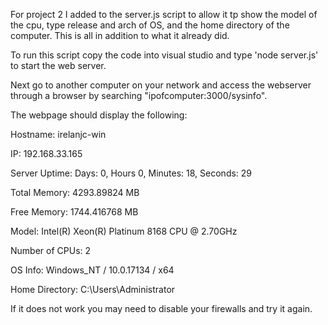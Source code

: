 For project 2 I added to the server.js script to allow it tp show the model of the cpu, type release and arch of OS, and the home directory of the computer. This is all in addition to what it already did.

To run this script copy the code into visual studio and type 'node server.js' to start the web server.

Next go to another computer on your network and access the webserver through a browser by searching "ipofcomputer:3000/sysinfo".

The webpage should display the following:

Hostname: irelanjc-win

IP: 192.168.33.165

Server Uptime: Days: 0, Hours 0, Minutes: 18, Seconds: 29

Total Memory: 4293.89824 MB

Free Memory: 1744.416768 MB

Model: Intel(R) Xeon(R) Platinum 8168 CPU @ 2.70GHz

Number of CPUs: 2

OS Info: Windows_NT / 10.0.17134 / x64

Home Directory: C:\Users\Administrator

If it does not work you may need to disable your firewalls and try it again.